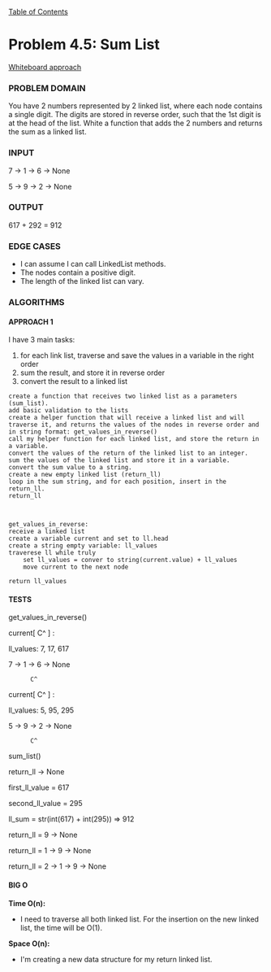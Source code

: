 [Table of Contents](../../README.md)


# Problem 4.5: Sum List
[Whiteboard approach](https://docs.google.com/document/d/1rjC8V7h_KN9GAm-5j0JyfK1WZnCO-tQW9X22_LdGpGI/edit?usp=sharing)

### PROBLEM DOMAIN

You have 2 numbers represented by 2 linked list, where each node contains a single digit. The digits are stored in reverse order, such that the 1st digit is at the head of the list. White a function that adds the 2 numbers and returns the sum as a linked list.

### INPUT
7 -> 1 -> 6 -> None


5 -> 9 -> 2 -> None

### OUTPUT
617 + 292 = 912

### EDGE CASES
- I can assume I can call LinkedList methods.
- The nodes contain a positive digit.
- The length of the linked list can vary.

### ALGORITHMS

#### APPROACH 1
I have 3 main tasks:
1. for each link list, traverse and save the values in a variable in the right order
1. sum the result, and store it in reverse order
1. convert the result to a linked list

```
create a function that receives two linked list as a parameters (sum_list).
add basic validation to the lists
create a helper function that will receive a linked list and will traverse it, and returns the values of the nodes in reverse order and in string format: get_values_in_reverse()
call my helper function for each linked list, and store the return in a variable.
convert the values of the return of the linked list to an integer.
sum the values of the linked list and store it in a variable.
convert the sum value to a string.
create a new empty linked list (return_ll)
loop in the sum string, and for each position, insert in the return_ll.
return_ll



get_values_in_reverse:
receive a linked list
create a variable current and set to ll.head
create a string empty variable: ll_values
traverese ll while truly
	set ll_values = conver to string(current.value) + ll_values
	move current to the next node

return ll_values

```

#### TESTS

get_values_in_reverse()

current[ C^ ] :

ll_values: 7, 17, 617

7 -> 1 -> 6 -> None

          C^

current[ C^ ] :

ll_values: 5, 95, 295

5 -> 9 -> 2 -> None

          C^


sum_list()

return_ll -> None

first_ll_value = 617

second_ll_value = 295

ll_sum = str(int(617) + int(295))  => 912


return_ll = 9 -> None

return_ll = 1 -> 9 -> None

return_ll = 2 -> 1 -> 9 -> None



#### BIG O
**Time O(n):**
- I need to traverse all both linked list. For the insertion on the new linked list, the time will be O(1).


**Space O(n):**
- I'm creating a new data structure for my return linked list.

